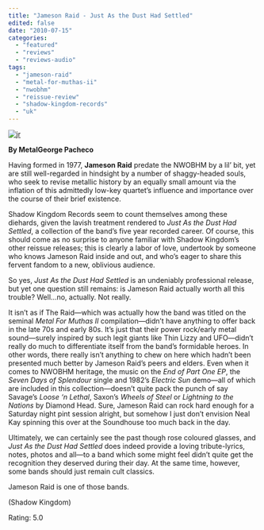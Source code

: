 ```yaml
---
title: "Jameson Raid - Just As the Dust Had Settled"
edited: false
date: "2010-07-15"
categories:
  - "featured"
  - "reviews"
  - "reviews-audio"
tags:
  - "jameson-raid"
  - "metal-for-muthas-ii"
  - "nwobhm"
  - "reissue-review"
  - "shadow-kingdom-records"
  - "uk"
---
```


[![](http://www.hellbound.ca/wp-content/uploads/2010/07/jr.jpg "jr")](http://www.hellbound.ca/wp-content/uploads/2010/07/jr.jpg)

**By MetalGeorge Pacheco**

Having formed in 1977, **Jameson Raid** predate the NWOBHM by a lil’ bit, yet are still well-regarded in hindsight by a number of shaggy-headed souls, who seek to revise metallic history by an equally small amount via the inflation of this admittedly low-key quartet’s influence and importance over the course of their brief existence.

Shadow Kingdom Records seem to count themselves among these diehards, given the lavish treatment rendered to _Just As the Dust Had Settled_, a collection of the band’s five year recorded career. Of course, this should come as no surprise to anyone familiar with Shadow Kingdom’s other reissue releases; this is clearly a labor of love, undertook by someone who knows Jameson Raid inside and out, and who’s eager to share this fervent fandom to a new, oblivious audience.

So yes, _Just As the Dust Had Settled_ is an undeniably professional release, but yet one question still remains: is Jameson Raid actually worth all this trouble? Well…no, actually. Not really.

It isn’t as if The Raid—which was actually how the band was titled on the seminal _Metal For Muthas II_ compilation—didn’t have anything to offer back in the late 70s and early 80s. It’s just that their power rock/early metal sound—surely inspired by such legit giants like Thin Lizzy and UFO—didn’t really do much to differentiate itself from the band’s formidable heroes. In other words, there really isn’t anything to chew on here which hadn’t been presented much better by Jameson Raid’s peers and elders. Even when it comes to NWOBHM heritage, the music on the _End of Part One EP_, the _Seven Days of Splendour_ single and 1982’s _Electric Sun_ demo—all of which are included in this collection—doesn’t quite pack the punch of say Savage’s _Loose ‘n Lethal_, Saxon’s _Wheels of Steel_ or _Lightning to the Nations_ by Diamond Head. Sure, Jameson Raid can rock hard enough for a Saturday night pint session alright, but somehow I just don’t envision Neal Kay spinning this over at the Soundhouse too much back in the day.

Ultimately, we can certainly see the past though rose coloured glasses, and _Just As the Dust Had Settled_ does indeed provide a loving tribute-lyrics, notes, photos and all—to a band which some might feel didn’t quite get the recognition they deserved during their day. At the same time, however, some bands should just remain cult classics.

Jameson Raid is one of those bands.

(Shadow Kingdom)

Rating: 5.0
